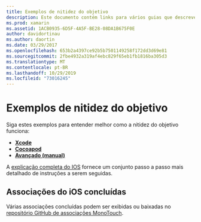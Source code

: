 ```yaml
---
title: Exemplos de nitidez do objetivo
description: Este documento contém links para vários guias que descrevem como usar a ferramenta de nitidez objetiva, que é usada para automatizar o processo de criação C# de associações para o código Objective-C.
ms.prod: xamarin
ms.assetid: 1ACB0935-6D5F-4A5F-BE28-08DA1B675F0E
author: davidortinau
ms.author: daortin
ms.date: 03/29/2017
ms.openlocfilehash: 653b2a4397ce92b5b7501149258f172dd3d69e81
ms.sourcegitcommit: 2fbe4932a319af4ebc829f65eb1fb1816ba305d3
ms.translationtype: MT
ms.contentlocale: pt-BR
ms.lasthandoff: 10/29/2019
ms.locfileid: "73016245"
---
```

# <a name="objective-sharpie-examples"></a>Exemplos de nitidez do objetivo

Siga estes exemplos para entender melhor como a nitidez do objetivo funciona:

- [**Xcode**](xcode.md)
- [**Cocoapod**](cocoapod.md)
- [**Avançado (manual)** ](advanced.md)

A [explicação completa do IOS](~/ios/platform/binding-objective-c/walkthrough.md) fornece um conjunto passo a passo mais detalhado de instruções a serem seguidas.

## <a name="completed-ios-bindings"></a>Associações do iOS concluídas

Várias associações concluídas podem ser exibidas ou baixadas no [repositório GitHub de associações MonoTouch](https://github.com/mono/monotouch-bindings/).
